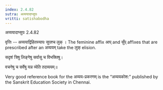 ```yaml
---
index: 2.4.82
sutra: अव्ययादाप्सुपः
vritti: satishabodha
---
```



 अव्ययादाप्सुपः 2.4.82 


वृत्तिः -- अव्‍ययाद्विहितस्‍यापः सुपश्‍च लुक् । The feminine affix आप् and सुँप् affixes that are prescribed after an अव्ययम् take the लुक् elision. 


सदृशं त्रिषु लिङ्गेषु सर्वासु च विभक्तिषु। 

वचनेषु च सर्वेषु यन्न व्येति तदव्ययम्॥ 


Very good reference book for the अव्यय-प्रकरणम् is the “अव्ययकोश:” published by the Sanskrit Education Society in Chennai. 


